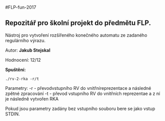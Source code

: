 #FLP-fun-2017
## Repozitář pro školní projekt do předmětu FLP.

Nástroj pro vytvoření rozšířeného konečného automatu ze zadaného regulárního výrazu.

Autor: **Jakub Stejskal**

Hodnocení: 12/12

**Spuštění:**

```./rv-2-rka -r/t```

Parametry:
-r - převodvstupního RV do vnitřníreprezentace a následné zpětné zpracování
-t - převod vstupního RV do vnitřních reprezentae a z ní je následně vytvořen RKA

Pokud jsou parametry zadány bez vstupního souboru bere se jako vstup STDIN.
